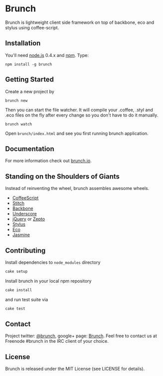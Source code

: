 # Brunch
Brunch is lightweight client side framework on top of backbone, eco and
stylus using coffee-script.

## Installation
You'll need [node.js](http://nodejs.org/) 0.4.x and [npm](http://npmjs.org/).
Type:

    npm install -g brunch

## Getting Started
Create a new project by
 
    brunch new
 
Then you can start the file watcher. It will compile your .coffee, .styl and
.eco files on the fly after every change so you don't have to do it manually.
 
    brunch watch
 
Open `brunch/index.html` and see you first running brunch application.

## Documentation
For more information check out [brunch.io](http://brunch.io).

## Standing on the Shoulders of Giants
Instead of reinventing the wheel, brunch assembles awesome wheels.

* [CoffeeScript](http://jashkenas.github.com/coffee-script/)
* [Stitch](https://github.com/sstephenson/stitch)
* [Backbone](http://documentcloud.github.com/backbone/)
* [Underscore](http://documentcloud.github.com/underscore/)
* [jQuery](http://jquery.com/) or [Zepto](http://zeptojs.com/)
* [Stylus](https://github.com/LearnBoost/stylus)
* [Eco](https://github.com/sstephenson/eco)
* [Jasmine](http://pivotal.github.com/jasmine/)

## Contributing
Install dependencies to `node_modules` directory

```bash
cake setup
```

Install brunch in your local npm repository

```bash
cake install
```

and run test suite via

```bash
cake test
```

## Contact
Project twitter: [@brunch](http://twitter.com/brunch), google+ page:
[Brunch](https://plus.google.com/103222632910810384455).
Feel free to contact us at Freenode #brunch in the IRC client of your choice.


## License
Brunch is released under the MIT License (see LICENSE for details).
